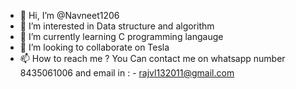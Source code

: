 - 👋 Hi, I’m @Navneet1206
- 👀 I’m interested in Data structure and algorithm 
- 🌱 I’m currently learning C programming langauge
- 💞️ I’m looking to collaborate on Tesla
- 📫 How to reach me ? You Can contact me  on whatsapp number 8435061006 and email in : - rajvl132011@gmail.com

<!---
Navneet1206/Navneet1206 is a ✨ special ✨ repository because its `README.md` (this file) appears on your GitHub profile.
You can click the Preview link to take a look at your changes.
--->
